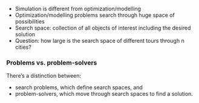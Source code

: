 - Simulation is different from optimization/modelling 
- Optimization/modelling problems search through huge space of possibilities
- Search space: collection of all objects of interest including the desired solution
- Question: how large is the search space of different tours through n cities?

### Problems vs. problem-solvers

There’s a distinction between:
- search problems, which define search spaces, and
- problem-solvers, which move through search spaces to find a solution.